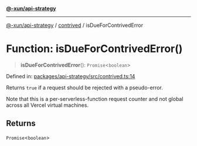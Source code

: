 [**@-xun/api-strategy**](../../README.md)

***

[@-xun/api-strategy](../../README.md) / [contrived](../README.md) / isDueForContrivedError

# Function: isDueForContrivedError()

> **isDueForContrivedError**(): `Promise`\<`boolean`\>

Defined in: [packages/api-strategy/src/contrived.ts:14](https://github.com/Xunnamius/api-utils/blob/4b9cf49c1b8ec6d8960c6a16e9e497be226b121a/packages/api-strategy/src/contrived.ts#L14)

Returns `true` if a request should be rejected with a pseudo-error.

Note that this is a per-serverless-function request counter and not global
across all Vercel virtual machines.

## Returns

`Promise`\<`boolean`\>
